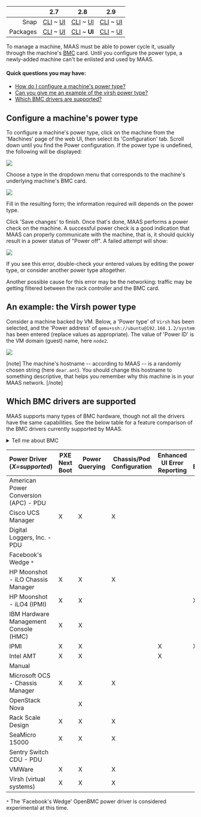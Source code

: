 <!-- deb-2-7-cli
||2.7|2.8|2.9|
|-----:|:-----:|:-----:|:-----:|
|Snap|[CLI](/t/power-management-snap-2-7-cli/3006) ~ [UI](/t/power-management-snap-2-7-ui/3007)|[CLI](/t/power-management-snap-2-8-cli/3008) ~ [UI](/t/power-management-snap-2-8-ui/3009)|[CLI](/t/power-management-snap-2-9-cli/3010) ~ [UI](/t/power-management-snap-2-9-ui/3011)|
|Packages|**CLI** ~ [UI](/t/power-management-deb-2-7-ui/3013)|[CLI](/t/power-management-deb-2-8-cli/3014) ~ [UI](/t/power-management-deb-2-8-ui/3015)|[CLI](/t/power-management-deb-2-9-cli/3016) ~ [UI](/t/power-management-deb-2-9-ui/3017)|
 deb-2-7-cli -->

<!-- deb-2-7-ui
||2.7|2.8|2.9|
|-----:|:-----:|:-----:|:-----:|
|Snap|[CLI](/t/power-management-snap-2-7-cli/3006) ~ [UI](/t/power-management-snap-2-7-ui/3007)|[CLI](/t/power-management-snap-2-8-cli/3008) ~ [UI](/t/power-management-snap-2-8-ui/3009)|[CLI](/t/power-management-snap-2-9-cli/3010) ~ [UI](/t/power-management-snap-2-9-ui/3011)|
|Packages|[CLI](/t/power-management-deb-2-7-cli/3012) ~ **UI**|[CLI](/t/power-management-deb-2-8-cli/3014) ~ [UI](/t/power-management-deb-2-8-ui/3015)|[CLI](/t/power-management-deb-2-9-cli/3016) ~ [UI](/t/power-management-deb-2-9-ui/3017)|
 deb-2-7-ui -->

<!-- deb-2-8-cli
||2.7|2.8|2.9|
|-----:|:-----:|:-----:|:-----:|
|Snap|[CLI](/t/power-management-snap-2-7-cli/3006) ~ [UI](/t/power-management-snap-2-7-ui/3007)|[CLI](/t/power-management-snap-2-8-cli/3008) ~ [UI](/t/power-management-snap-2-8-ui/3009)|[CLI](/t/power-management-snap-2-9-cli/3010) ~ [UI](/t/power-management-snap-2-9-ui/3011)|
|Packages|[CLI](/t/power-management-deb-2-7-cli/3012) ~ [UI](/t/power-management-deb-2-7-ui/3013)||**CLI** ~ [UI](/t/power-management-deb-2-8-ui/3015)|[CLI](/t/power-management-deb-2-9-cli/3016) ~ [UI](/t/power-management-deb-2-9-ui/3017)|
 deb-2-8-cli -->

||2.7|2.8|2.9|
|-----:|:-----:|:-----:|:-----:|
|Snap|[CLI](/t/power-management-snap-2-7-cli/3006) ~ [UI](/t/power-management-snap-2-7-ui/3007)|[CLI](/t/power-management-snap-2-8-cli/3008) ~ [UI](/t/power-management-snap-2-8-ui/3009)|[CLI](/t/power-management-snap-2-9-cli/3010) ~ [UI](/t/power-management-snap-2-9-ui/3011)|
|Packages|[CLI](/t/power-management-deb-2-7-cli/3012) ~ [UI](/t/power-management-deb-2-7-ui/3013)|[CLI](/t/power-management-deb-2-8-cli/3014) ~ **UI**|[CLI](/t/power-management-deb-2-9-cli/3016) ~ [UI](/t/power-management-deb-2-9-ui/3017)|

<!-- deb-2-9-cli
||2.7|2.8|2.9|
|-----:|:-----:|:-----:|:-----:|
|Snap|[CLI](/t/power-management-snap-2-7-cli/3006) ~ [UI](/t/power-management-snap-2-7-ui/3007)|[CLI](/t/power-management-snap-2-8-cli/3008) ~ [UI](/t/power-management-snap-2-8-ui/3009)|[CLI](/t/power-management-snap-2-9-cli/3010) ~ [UI](/t/power-management-snap-2-9-ui/3011)|
|Packages|[CLI](/t/power-management-deb-2-7-cli/3012) ~ [UI](/t/power-management-deb-2-7-ui/3013)|[CLI](/t/power-management-deb-2-8-cli/3014) ~ [UI](/t/power-management-deb-2-8-ui/3015)||**CLI** ~ [UI](/t/power-management-deb-2-9-ui/3017)|
 deb-2-9-cli -->

<!-- deb-2-9-ui
||2.7|2.8|2.9|
|-----:|:-----:|:-----:|:-----:|
|Snap|[CLI](/t/power-management-snap-2-7-cli/3006) ~ [UI](/t/power-management-snap-2-7-ui/3007)|[CLI](/t/power-management-snap-2-8-cli/3008) ~ [UI](/t/power-management-snap-2-8-ui/3009)|[CLI](/t/power-management-snap-2-9-cli/3010) ~ [UI](/t/power-management-snap-2-9-ui/3011)|
|Packages|[CLI](/t/power-management-deb-2-7-cli/3012) ~ [UI](/t/power-management-deb-2-7-ui/3013)|[CLI](/t/power-management-deb-2-8-cli/3014) ~ [UI](/t/power-management-deb-2-8-ui/3015)|[CLI](/t/power-management-deb-2-9-cli/3016) ~ **UI**|
 deb-2-9-ui -->

<!-- snap-2-7-cli
||2.7|2.8|2.9|
|-----:|:-----:|:-----:|:-----:|
|Snap|**CLI** ~ [UI](/t/power-management-snap-2-7-ui/3007)|[CLI](/t/power-management-snap-2-8-cli/3008) ~ [UI](/t/power-management-snap-2-8-ui/3009)|[CLI](/t/power-management-snap-2-9-cli/3010) ~ [UI](/t/power-management-snap-2-9-ui/3011)|
|Packages|[CLI](/t/power-management-deb-2-7-cli/3012) ~ [UI](/t/power-management-deb-2-7-ui/3013)|[CLI](/t/power-management-deb-2-8-cli/3014) ~ [UI](/t/power-management-deb-2-8-ui/3015)|[CLI](/t/power-management-deb-2-9-cli/3016) ~ [UI](/t/power-management-deb-2-9-ui/3017)|
 snap-2-7-cli -->

<!-- snap-2-7-ui
||2.7|2.8|2.9|
|-----:|:-----:|:-----:|:-----:|
|Snap|[CLI](/t/power-management-snap-2-7-cli/3006) ~ **UI**|[CLI](/t/power-management-snap-2-8-cli/3008) ~ [UI](/t/power-management-snap-2-8-ui/3009)|[CLI](/t/power-management-snap-2-9-cli/3010) ~ [UI](/t/power-management-snap-2-9-ui/3011)|
|Packages|[CLI](/t/power-management-deb-2-7-cli/3012) ~ [UI](/t/power-management-deb-2-7-ui/3013)|[CLI](/t/power-management-deb-2-8-cli/3014) ~ [UI](/t/power-management-deb-2-8-ui/3015)|[CLI](/t/power-management-deb-2-9-cli/3016) ~ [UI](/t/power-management-deb-2-9-ui/3017)|
 snap-2-7-ui -->

<!-- snap-2-8-cli
||2.7|2.8|2.9|
|-----:|:-----:|:-----:|:-----:|
|Snap|[CLI](/t/power-management-snap-2-7-cli/3006) ~ [UI](/t/power-management-snap-2-7-ui/3007)||**CLI** ~ [UI](/t/power-management-snap-2-8-ui/3009)|[CLI](/t/power-management-snap-2-9-cli/3010) ~ [UI](/t/power-management-snap-2-9-ui/3011)|
|Packages|[CLI](/t/power-management-deb-2-7-cli/3012) ~ [UI](/t/power-management-deb-2-7-ui/3013)|[CLI](/t/power-management-deb-2-8-cli/3014) ~ [UI](/t/power-management-deb-2-8-ui/3015)|[CLI](/t/power-management-deb-2-9-cli/3016) ~ [UI](/t/power-management-deb-2-9-ui/3017)|
 snap-2-8-cli -->

<!-- snap-2-8-ui
||2.7|2.8|2.9|
|-----:|:-----:|:-----:|:-----:|
|Snap|[CLI](/t/power-management-snap-2-7-cli/3006) ~ [UI](/t/power-management-snap-2-7-ui/3007)|[CLI](/t/power-management-snap-2-8-cli/3008) ~ **UI**|[CLI](/t/power-management-snap-2-9-cli/3010) ~ [UI](/t/power-management-snap-2-9-ui/3011)|
|Packages|[CLI](/t/power-management-deb-2-7-cli/3012) ~ [UI](/t/power-management-deb-2-7-ui/3013)|[CLI](/t/power-management-deb-2-8-cli/3014) ~ [UI](/t/power-management-deb-2-8-ui/3015)|[CLI](/t/power-management-deb-2-9-cli/3016) ~ [UI](/t/power-management-deb-2-9-ui/3017)|
 snap-2-8-ui -->

<!-- snap-2-9-cli
||2.7|2.8|2.9|
|-----:|:-----:|:-----:|:-----:|
|Snap|[CLI](/t/power-management-snap-2-7-cli/3006) ~ [UI](/t/power-management-snap-2-7-ui/3007)|[CLI](/t/power-management-snap-2-8-cli/3008) ~ [UI](/t/power-management-snap-2-8-ui/3009)||**CLI** ~ [UI](/t/power-management-snap-2-9-ui/3011)|
|Packages|[CLI](/t/power-management-deb-2-7-cli/3012) ~ [UI](/t/power-management-deb-2-7-ui/3013)|[CLI](/t/power-management-deb-2-8-cli/3014) ~ [UI](/t/power-management-deb-2-8-ui/3015)|[CLI](/t/power-management-deb-2-9-cli/3016) ~ [UI](/t/power-management-deb-2-9-ui/3017)|
 snap-2-9-cli -->

<!-- snap-2-9-ui
||2.7|2.8|2.9|
|-----:|:-----:|:-----:|:-----:|
|Snap|[CLI](/t/power-management-snap-2-7-cli/3006) ~ [UI](/t/power-management-snap-2-7-ui/3007)|[CLI](/t/power-management-snap-2-8-cli/3008) ~ [UI](/t/power-management-snap-2-8-ui/3009)|[CLI](/t/power-management-snap-2-9-cli/3010) ~ **UI**|
|Packages|[CLI](/t/power-management-deb-2-7-cli/3012) ~ [UI](/t/power-management-deb-2-7-ui/3013)|[CLI](/t/power-management-deb-2-8-cli/3014) ~ [UI](/t/power-management-deb-2-8-ui/3015)|[CLI](/t/power-management-deb-2-9-cli/3016) ~ [UI](/t/power-management-deb-2-9-ui/3017)|
 snap-2-9-ui -->

To manage a machine, MAAS must be able to power cycle it, usually through the machine's [BMC](https://en.wikipedia.org/wiki/Intelligent_Platform_Management_Interface#Baseboard_management_controller) card.  Until you configure the power type, a newly-added machine can't be enlisted and used by MAAS.

#### Quick questions you may have:

* [How do I configure a machine's power type?](/t/power-management/830#heading--config-power-type)
* [Can you give me an example of the virsh power type?](/t/power-management/830#heading--example-virsh-kvm-power-type)
* [Which BMC drivers are supported?](/t/power-management/830#heading--bmc-driver-support)

<h2 id="heading--config-power-type">Configure a machine's power type</h2>

To configure a machine's power type, click on the machine from the 'Machines' page of the web UI, then select its 'Configuration' tab. Scroll down until you find the Power configuration. If the power type is undefined, the following will be displayed:

<a href="https://assets.ubuntu.com/v1/4fae5977-nodes-power-types__2.4_undefined.png" target = "_blank"><img src="https://assets.ubuntu.com/v1/4fae5977-nodes-power-types__2.4_undefined.png"></a>

Choose a type in the dropdown menu that corresponds to the machine's underlying machine's BMC card.

<a href="https://assets.ubuntu.com/v1/b53c6613-nodes-power-types__2.4_selection.png" target = "_blank"><img src="https://assets.ubuntu.com/v1/b53c6613-nodes-power-types__2.4_selection.png"></a>

Fill in the resulting form; the information required will depends on the power type.

Click 'Save changes' to finish. Once that's done, MAAS performs a power check on the machine. A successful power check is a good indication that MAAS can properly communicate with the machine, that is, it should quickly result in a power status of "Power off". A failed attempt will show:

<a href="https://assets.ubuntu.com/v1/3bd5e93b-nodes-power-types__2.4_power-error.png" target = "_blank"><img src="https://assets.ubuntu.com/v1/3bd5e93b-nodes-power-types__2.4_power-error.png"></a>

If you see this error, double-check your entered values by editing the power type, or  consider another power type altogether.

Another possible cause for this error may be the networking: traffic may be getting filtered between the rack controller and the BMC card.

<h2 id="heading--example-virsh-kvm-power-type">An example: the Virsh power type</h2>

Consider a machine backed by VM. Below, a 'Power type' of `Virsh` has been selected, and the 'Power address' of `qemu+ssh://ubuntu@192.168.1.2/system` has been entered (replace values as appropriate).  The value of 'Power ID' is the VM domain (guest) name, here `node2`.

<a href="https://assets.ubuntu.com/v1/c75e00a8-nodes-power-types__2.4_example-virsh.png" target = "_blank"><img src="https://assets.ubuntu.com/v1/c75e00a8-nodes-power-types__2.4_example-virsh.png"></a>

[note]
The machine's hostname -- according to MAAS -- is a randomly chosen string (here `dear.ant`). You should change this hostname to something descriptive, that helps you remember why this machine is in your MAAS network.
[/note]

<h2 id="heading--bmc-driver-support">Which BMC drivers are supported</h2>

MAAS supports many types of BMC hardware, though not all the drivers have the same capabilities. See the below table for a feature comparison of the BMC drivers currently supported by MAAS.

<details><summary>Tell me about BMC</summary>

BMC, or "Baseboard Management Controller," is an extra microcontroller on the motherboard of a server which forms the interface between system-management software and the device's hardware.  The BMC can collect data from attached sensors, alert administrators to issues, and respond to remote-control commands to control system operation or power state, independent of the system's CPU.

In the context of MAAS, the BMC is generally controlled by SNMP commands.  Any given BMC will function in the context of one or more "power types," which are physical interfaces that permit use of the IPMI ("Intelligent Platform Management Interface") protocol.  Each power type has a different set of expected parameters required to access and command the BMC.

</details>

<table>
<colgroup>
<col width="35%" />
<col width="12%" />
<col width="10%" />
<col width="14%" />
<col width="15%" />
<col width="11%" />
</colgroup>
<thead>
<tr class="header">
<th align="left">Power Driver (<em>X=supported</em>)</th>
<th>PXE Next Boot</th>
<th>Power Querying</th>
<th>Chassis/Pod Configuration</th>
<th>Enhanced UI Error Reporting</th>
<th>BMC Enlistment</th>
</tr>
</thead>
<tbody>
<tr class="odd">
<td align="left">American Power Conversion (APC) - PDU</td>
<td></td>
<td></td>
<td></td>
<td></td>
<td></td>
</tr>
<tr class="even">
<td align="left">Cisco UCS Manager</td>
<td>X</td>
<td>X</td>
<td>X</td>
<td></td>
<td></td>
</tr>
<tr class="odd">
<td align="left">Digital Loggers, Inc. - PDU</td>
<td></td>
<td></td>
<td></td>
<td></td>
<td></td>
</tr>
<tr class="even">
<td align="left">Facebook's Wedge <code>*</code></td>
<td></td>
<td></td>
<td></td>
<td></td>
<td></td>
</tr>
<tr class="odd">
<td align="left">HP Moonshot - iLO Chassis Manager</td>
<td>X</td>
<td>X</td>
<td>X</td>
<td></td>
<td></td>
</tr>
<tr class="even">
<td align="left">HP Moonshot - iLO4 (IPMI)</td>
<td>X</td>
<td>X</td>
<td></td>
<td></td>
<td>X</td>
</tr>
<tr class="odd">
<td align="left">IBM Hardware Management Console (HMC)</td>
<td>X</td>
<td>X</td>
<td></td>
<td></td>
<td></td>
</tr>
<tr class="even">
<td align="left">IPMI</td>
<td>X</td>
<td>X</td>
<td></td>
<td>X</td>
<td>X</td>
</tr>
<tr class="odd">
<td align="left">Intel AMT</td>
<td>X</td>
<td>X</td>
<td></td>
<td>X</td>
<td></td>
</tr>
<tr class="even">
<td align="left">Manual</td>
<td></td>
<td></td>
<td></td>
<td></td>
<td></td>
</tr>
<tr class="odd">
<td align="left">Microsoft OCS - Chassis Manager</td>
<td>X</td>
<td>X</td>
<td>X</td>
<td></td>
<td></td>
</tr>
<tr class="even">
<td align="left">OpenStack Nova</td>
<td></td>
<td>X</td>
<td></td>
<td></td>
<td></td>
</tr>
<tr class="odd">
<td align="left">Rack Scale Design</td>
<td>X</td>
<td>X</td>
<td>X</td>
<td></td>
<td></td>
</tr>
<tr class="even">
<td align="left">SeaMicro 15000</td>
<td>X</td>
<td>X</td>
<td>X</td>
<td></td>
<td></td>
</tr>
<tr class="odd">
<td align="left">Sentry Switch CDU - PDU</td>
<td></td>
<td></td>
<td></td>
<td></td>
<td></td>
</tr>
<tr class="even">
<td align="left">VMWare</td>
<td>X</td>
<td>X</td>
<td>X</td>
<td></td>
<td></td>
</tr>
<tr class="odd">
<td align="left">Virsh (virtual systems)</td>
<td>X</td>
<td>X</td>
<td>X</td>
<td></td>
<td></td>
</tr>
</tbody>
</table>

`*` The 'Facebook's Wedge' OpenBMC power driver is considered experimental at this time.